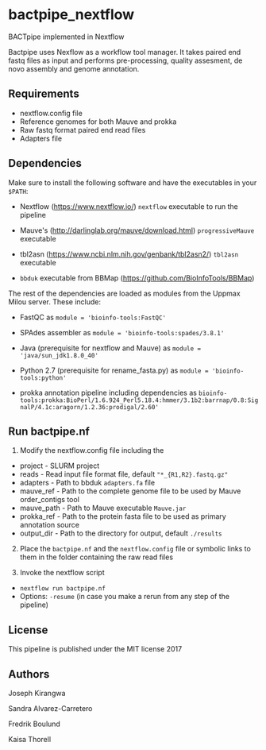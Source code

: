 # bactpipe_nextflow
BACTpipe  implemented in Nextflow

Bactpipe uses Nexflow as a workflow tool manager. It takes paired end fastq files as input and performs pre-processing, quality assesment, de novo assembly and genome annotation. 


## Requirements
* nextflow.config file
* Reference genomes for both Mauve and prokka
* Raw fastq format paired end read files
* Adapters file


## Dependencies

Make sure to install the following software and have the executables in your `$PATH`:

* Nextflow (https://www.nextflow.io/) `nextflow` executable to run the pipeline

* Mauve's (http://darlinglab.org/mauve/download.html) `progressiveMauve` executable

* tbl2asn (https://www.ncbi.nlm.nih.gov/genbank/tbl2asn2/) `tbl2asn` executable

* `bbduk` executable from BBMap (https://github.com/BioInfoTools/BBMap)


The rest of the dependencies are loaded as modules from the Uppmax Milou server. These include:

* FastQC as `module = 'bioinfo-tools:FastQC'`

* SPAdes assembler as `module = 'bioinfo-tools:spades/3.8.1'`

* Java (prerequisite for nextflow and Mauve) as `module = 'java/sun_jdk1.8.0_40'`

* Python 2.7 (prerequisite for rename_fasta.py) as `module = 'bioinfo-tools:python'`

* prokka annotation pipeline including dependencies as `bioinfo-tools:prokka:BioPerl/1.6.924_Perl5.18.4:hmmer/3.1b2:barrnap/0.8:SignalP/4.1c:aragorn/1.2.36:prodigal/2.60'`



## Run bactpipe.nf 

1. Modify the nextflow.config file including the 

* project - SLURM project
* reads - Read input file format file, default `"*_{R1,R2}.fastq.gz"`
* adapters - Path to bbduk `adapters.fa` file
* mauve_ref - Path to the complete genome file to be used by Mauve order_contigs tool
* mauve_path - Path to Mauve executable `Mauve.jar`
* prokka_ref - Path to the protein fasta file to be used as primary annotation source
* output_dir - Path to the directory for output, default `./results`

2. Place the `bactpipe.nf` and the `nextflow.config` file or symbolic links to them in the folder containing the raw read files

3. Invoke the nextflow script
*  `nextflow run bactpipe.nf`
*  Options: `-resume` (in case you make a rerun from any step of the pipeline)



## License

This pipeline is published under the MIT license 2017


## Authors

Joseph Kirangwa

Sandra Alvarez-Carretero

Fredrik Boulund

Kaisa Thorell

